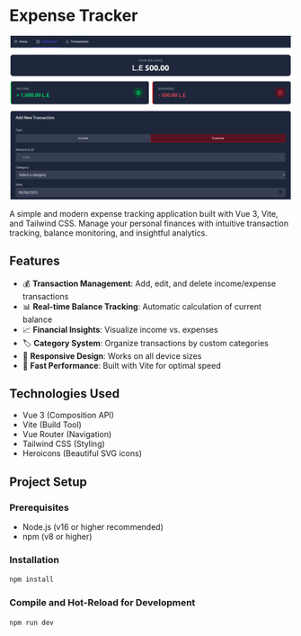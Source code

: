# Expense Tracker

![Expense Tracker Screenshot](./public/screenshot.png) <!-- Add a screenshot if available -->

A simple and modern expense tracking application built with Vue 3, Vite, and Tailwind CSS. Manage your personal finances with intuitive transaction tracking, balance monitoring, and insightful analytics.

## Features

- 💰 **Transaction Management**: Add, edit, and delete income/expense transactions
- 📊 **Real-time Balance Tracking**: Automatic calculation of current balance
- 📈 **Financial Insights**: Visualize income vs. expenses
- 🏷 **Category System**: Organize transactions by custom categories
- 📱 **Responsive Design**: Works on all device sizes
- 🚀 **Fast Performance**: Built with Vite for optimal speed

## Technologies Used

- Vue 3 (Composition API)
- Vite (Build Tool)
- Vue Router (Navigation)
- Tailwind CSS (Styling)
- Heroicons (Beautiful SVG icons)

## Project Setup

### Prerequisites
- Node.js (v16 or higher recommended)
- npm (v8 or higher)

### Installation
```sh
npm install
```

### Compile and Hot-Reload for Development

```sh
npm run dev
```
